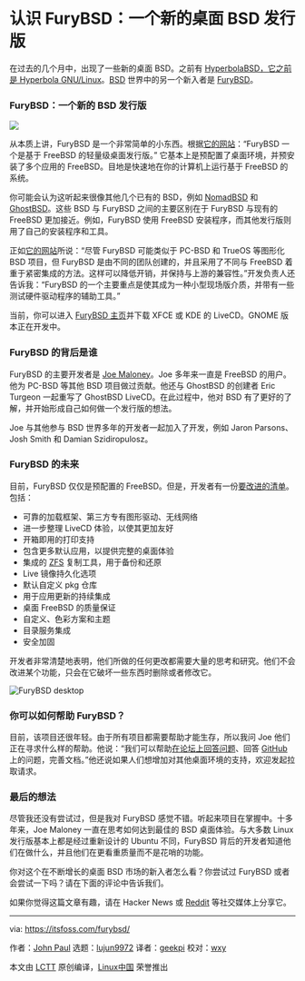 [#]: collector: (lujun9972)
[#]: translator: (geekpi)
[#]: reviewer: (wxy)
[#]: publisher: (wxy)
[#]: url: (https://linux.cn/article-11915-1.html)
[#]: subject: (Meet FuryBSD: A New Desktop BSD Distribution)
[#]: via: (https://itsfoss.com/furybsd/)
[#]: author: (John Paul https://itsfoss.com/author/john/)

认识 FuryBSD：一个新的桌面 BSD 发行版
======

在过去的几个月中，出现了一些新的桌面 BSD。之前有 [HyperbolaBSD，它之前是 Hyperbola GNU/Linux][1]。[BSD][2] 世界中的另一个新入者是 [FuryBSD][3]。

### FuryBSD：一个新的 BSD 发行版

![][4]

从本质上讲，FuryBSD 是一个非常简单的小东西。根据[它的网站][5]：“FuryBSD 一个是基于 FreeBSD 的轻量级桌面发行版。” 它基本上是预配置了桌面环境，并预安装了多个应用的 FreeBSD。目地是快速地在你的计算机上运行基于 FreeBSD 的系统。

你可能会认为这听起来很像其他几个已有的 BSD，例如 [NomadBSD][6] 和 [GhostBSD][7]。这些 BSD 与 FuryBSD 之间的主要区别在于 FuryBSD 与现有的 FreeBSD 更加接近。例如，FuryBSD 使用 FreeBSD 安装程序，而其他发行版则用了自己的安装程序和工具。

正如[它的网站][8]所说：“尽管 FuryBSD 可能类似于 PC-BSD 和 TrueOS 等图形化 BSD 项目，但 FuryBSD 是由不同的团队创建的，并且采用了不同与 FreeBSD 着重于紧密集成的方法。这样可以降低开销，并保持与上游的兼容性。”开发负责人还告诉我：“FuryBSD 的一个主要重点是使其成为一种小型现场版介质，并带有一些测试硬件驱动程序的辅助工具。”

当前，你可以进入 [FuryBSD 主页][3]并下载 XFCE 或 KDE 的 LiveCD。GNOME 版本正在开发中。

### FuryBSD 的背后是谁

FuryBSD 的主要开发者是 [Joe Maloney][9]。Joe 多年来一直是 FreeBSD 的用户。他为 PC-BSD 等其他 BSD 项目做过贡献。他还与 GhostBSD 的创建者 Eric Turgeon 一起重写了 GhostBSD LiveCD。在此过程中，他对 BSD 有了更好的了解，并开始形成自己如何做一个发行版的想法。

Joe 与其他参与 BSD 世界多年的开发者一起加入了开发，例如 Jaron Parsons、Josh Smith 和 Damian Szidiropulosz。

### FuryBSD 的未来

目前，FuryBSD 仅仅是预配置的 FreeBSD。但是，开发者有一份[要改进的清单][5]。包括：

* 可靠的加载框架、第三方专有图形驱动、无线网络
* 进一步整理 LiveCD 体验，以使其更加友好
* 开箱即用的打印支持
* 包含更多默认应用，以提供完整的桌面体验
* 集成的 [ZFS][10] 复制工具，用于备份和还原
* Live 镜像持久化选项
* 默认自定义 pkg 仓库
* 用于应用更新的持续集成
* 桌面 FreeBSD 的质量保证
* 自定义、色彩方案和主题
* 目录服务集成
* 安全加固

开发者非常清楚地表明，他们所做的任何更改都需要大量的思考和研究。他们不会改进某个功能，只会在它破坏一些东西时删除或者修改它。

![FuryBSD desktop][11]

### 你可以如何帮助 FuryBSD？

目前，该项目还很年轻。由于所有项目都需要帮助才能生存，所以我问 Joe 他们正在寻求什么样的帮助。他说：“我们可以帮助[在论坛上回答问题][12]、回答 [GitHub][13] 上的问题，完善文档。”他还说如果人们想增加对其他桌面环境的支持，欢迎发起拉取请求。

### 最后的想法

尽管我还没有尝试过，但是我对 FuryBSD 感觉不错。听起来项目在掌握中。十多年来，Joe Maloney 一直在思考如何达到最佳的 BSD 桌面体验。与大多数 Linux 发行版基本上都是经过重新设计的 Ubuntu 不同，FuryBSD 背后的开发者知道他们在做什么，并且他们在更看重质量而不是花哨的功能。

你对这个在不断增长的桌面 BSD 市场的新入者怎么看？你尝试过 FuryBSD 或者会尝试一下吗？请在下面的评论中告诉我们。

如果你觉得这篇文章有趣，请在 Hacker News 或 [Reddit][14] 等社交媒体上分享它。

--------------------------------------------------------------------------------

via: https://itsfoss.com/furybsd/

作者：[John Paul][a]
选题：[lujun9972][b]
译者：[geekpi](https://github.com/geekpi)
校对：[wxy](https://github.com/wxy)

本文由 [LCTT](https://github.com/LCTT/TranslateProject) 原创编译，[Linux中国](https://linux.cn/) 荣誉推出

[a]: https://itsfoss.com/author/john/
[b]: https://github.com/lujun9972
[1]: https://itsfoss.com/hyperbola-linux-bsd/
[2]: https://itsfoss.com/bsd/
[3]: https://www.furybsd.org/
[4]: https://i2.wp.com/itsfoss.com/wp-content/uploads/2020/01/fury-bsd.jpg?ssl=1
[5]: https://www.furybsd.org/manifesto/
[6]: https://itsfoss.com/nomadbsd/
[7]: https://ghostbsd.org/
[8]: https://www.furybsd.org/furybsd-video-overview-at-knoxbug/
[9]: https://github.com/pkgdemon
[10]: https://itsfoss.com/what-is-zfs/
[11]: https://i0.wp.com/itsfoss.com/wp-content/uploads/2020/01/FuryBSDS-desktop.jpg?resize=800%2C450&ssl=1
[12]: https://forums.furybsd.org/
[13]: https://github.com/furybsd
[14]: https://reddit.com/r/linuxusersgroup
